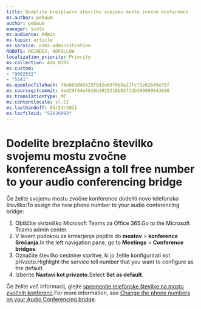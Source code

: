 ```yaml
---
title: Dodelite brezplačno številko svojemu mostu zvočne konference
ms.author: pebaum
author: pebaum
manager: scotv
ms.audience: Admin
ms.topic: article
ms.service: o365-administration
ROBOTS: NOINDEX, NOFOLLOW
localization_priority: Priority
ms.collection: Adm_O365
ms.custom:
- "9002532"
- "5141"
ms.openlocfilehash: 76e809d49925f842e69f0b0a17fcf1e62645e75f
ms.sourcegitcommit: ded29f44e5019b1929218b02733b390899843680
ms.translationtype: MT
ms.contentlocale: sl-SI
ms.lasthandoff: 05/24/2021
ms.locfileid: "52626093"
---
```

# <a name="assign-a-toll-free-number-to-your-audio-conferencing-bridge"></a><span data-ttu-id="bbf03-102">Dodelite brezplačno številko svojemu mostu zvočne konference</span><span class="sxs-lookup"><span data-stu-id="bbf03-102">Assign a toll free number to your audio conferencing bridge</span></span>

<span data-ttu-id="bbf03-103">Če želite svojemu mostu zvočne konference dodeliti novo telefonsko številko:</span><span class="sxs-lookup"><span data-stu-id="bbf03-103">To assign the new phone number to your audio conferencing bridge:</span></span>

1. <span data-ttu-id="bbf03-104">Obiščite skrbniško Microsoft Teams za Office 365.</span><span class="sxs-lookup"><span data-stu-id="bbf03-104">Go to the Microsoft Teams admin center.</span></span>
1. <span data-ttu-id="bbf03-105">V levem podoknu za krmarjenje pojdite do **mostov**  >  **konference Srečanja.**</span><span class="sxs-lookup"><span data-stu-id="bbf03-105">In the left navigation pane, go to **Meetings** > **Conference bridges**.</span></span>
1. <span data-ttu-id="bbf03-106">Označite številko cestnine storitve, ki jo želite konfigurirati kot privzeto.</span><span class="sxs-lookup"><span data-stu-id="bbf03-106">Highlight the service toll number that you want to configure as the default.</span></span>
1. <span data-ttu-id="bbf03-107">Izberite **Nastavi kot privzeto**.</span><span class="sxs-lookup"><span data-stu-id="bbf03-107">Select **Set as default**.</span></span>

<span data-ttu-id="bbf03-108">Če želite več informacij, glejte [spremenite telefonske številke na mostu zvočnih konferenc](/MicrosoftTeams/change-the-phone-numbers-on-your-audio-conferencing-bridge).</span><span class="sxs-lookup"><span data-stu-id="bbf03-108">For more information, see [Change the phone numbers on your Audio Conferencing bridge](/MicrosoftTeams/change-the-phone-numbers-on-your-audio-conferencing-bridge).</span></span>
